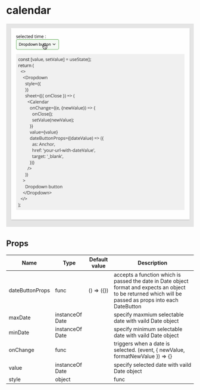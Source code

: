 # calendar

![Alt text](calendar-example.gif?raw=true "Title")

## Props

| Name            | Type            | Default value | Description                                                                                                                                               |
| --------------- | --------------- | ------------- | --------------------------------------------------------------------------------------------------------------------------------------------------------- |
| dateButtonProps | func            | () => ({})    | accepts a function which is passed the date in Date object format and expects an object to be returned which will be passed as props into each DateButton |
| maxDate         | instanceOf Date |               | specify maxmium selectable date with vaild Date object                                                                                                    |
| minDate         | instanceOf Date |               | specify minimum selectable date with vaild Date object                                                                                                    |
| onChange        | func            |               | triggers when a date is selected. (event, { newValue, formatNewValue }) => {}                                                                             |
| value           | instanceOf Date |               | specify selected date with vaild Date object                                                                                                              |
| style           | object          |               | func                                                                                                                                                      | {} | overrides styling for root element |

